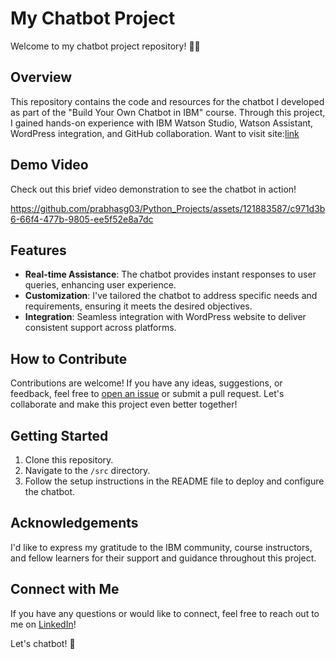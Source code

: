 # My Chatbot Project

Welcome to my chatbot project repository! 🤖✨

## Overview

This repository contains the code and resources for the chatbot I developed as part of the "Build Your Own Chatbot in IBM" course. Through this project, I gained hands-on experience with IBM Watson Studio, Watson Assistant, WordPress integration, and GitHub collaboration.
Want to visit site:[link](https://hive2.wordbox.intela.io/prabhasg03/)
## Demo Video

Check out this brief video demonstration to see the chatbot in action!


https://github.com/prabhasg03/Python_Projects/assets/121883587/c971d3b6-66f4-477b-9805-ee5f52e8a7dc



## Features

- **Real-time Assistance**: The chatbot provides instant responses to user queries, enhancing user experience.
- **Customization**: I've tailored the chatbot to address specific needs and requirements, ensuring it meets the desired objectives.
- **Integration**: Seamless integration with WordPress website to deliver consistent support across platforms.

## How to Contribute

Contributions are welcome! If you have any ideas, suggestions, or feedback, feel free to [open an issue](https://www.linkedin.com/in/prabhasguda/) or submit a pull request. Let's collaborate and make this project even better together!

## Getting Started

1. Clone this repository.
2. Navigate to the `/src` directory.
3. Follow the setup instructions in the README file to deploy and configure the chatbot.

## Acknowledgements

I'd like to express my gratitude to the IBM community, course instructors, and fellow learners for their support and guidance throughout this project.

## Connect with Me

If you have any questions or would like to connect, feel free to reach out to me on [LinkedIn](https://www.linkedin.com/in/prabhasguda/)!

Let's chatbot! 🚀
